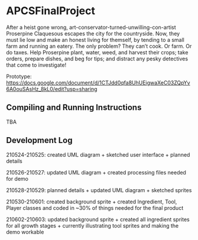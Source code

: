# APCSFinalProject

After a heist gone wrong, art-conservator-turned-unwilling-con-artist Proserpine Claquesous escapes the city for the countryside. Now, they must lie low and make an honest living for themself, by tending to a small farm and running an eatery. The only problem? They can’t cook. Or farm. Or do taxes. Help Proserpine plant, water, weed, and harvest their crops; take orders, prepare dishes, and beg for tips; and distract any pesky detectives that come to investigate!

Prototype: https://docs.google.com/document/d/1CTJdd0qfa8UhUEigwaXeC03ZQpYv6A0ouSAsHz_8kL0/edit?usp=sharing

## Compiling and Running Instructions
TBA

## Development Log
210524-210525: created UML diagram + sketched user interface + planned details

210526-210527: updated UML diagram + created processing files needed for demo

210528-210529: planned details + updated UML diagram + sketched sprites

210530-210601: created background sprite + created Ingredient, Tool, Player classes and coded in ~30% of things needed for the final product

210602-210603: updated background sprite + created all ingredient sprites for all growth stages + currently illustrating tool sprites and making the demo workable
